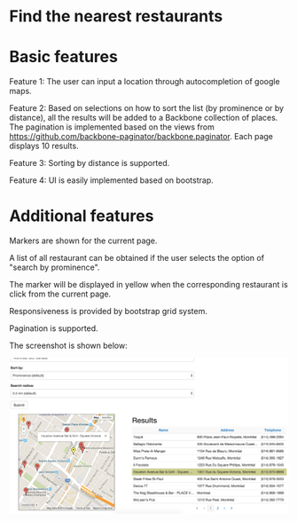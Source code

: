 
# Find the nearest restaurants

# Basic features
Feature 1: 
The user can input a location through autocompletion of google maps. 

Feature 2:
Based on selections on how to sort the list (by prominence or by distance), all the results will be added to a Backbone collection of places. 
The pagination is implemented based on the views from https://github.com/backbone-paginator/backbone.paginator. 
Each page displays 10 results. 

Feature 3:
Sorting by distance is supported.

Feature 4: 
UI is easily implemented based on bootstrap. 

# Additional features
Markers are shown for the current page. 

A list of all restaurant can be obtained if the user selects the option of "search by prominence". 

The marker will be displayed in yellow when the corresponding restaurant is click from the current page. 

Responsiveness is provided by bootstrap grid system.

Pagination is supported. 

The screenshot is shown below:

![the screenshot](screenshot.png)

